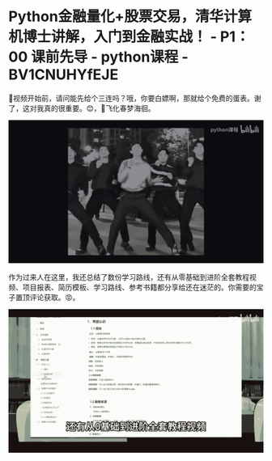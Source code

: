 # Python金融量化+股票交易，清华计算机博士讲解，入门到金融实战！ - P1：00 课前先导 - python课程 - BV1CNUHYfEJE

🎼视频开始前，请问能先给个三连吗？哦，你要白嫖啊，那就给个免费的蛋表。谢了，这对我真的很重要。😊，🎼飞化春梦海徊。



![](img/83c4dc1f6d5e315ebf538f45ec5f3b45_1.png)

作为过来人在这里，我还总结了数份学习路线，还有从零基础到进阶全套教程视频、项目报表、简历模板、学习路线、参考书籍都分享给还在迷茫的。你需要的宝子置顶评论获取。😡。



![](img/83c4dc1f6d5e315ebf538f45ec5f3b45_3.png)